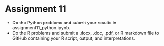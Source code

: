# Assignment 11

* Do the Python problems and submit your results in assignment11_python.ipynb.
* Do the R problems and submit a .docx, .doc, .pdf, or R markdown file to GitHub containing your R script, output, and interpretations.
